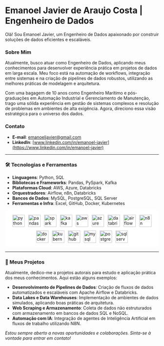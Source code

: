 # Emanoel Javier de Araujo Costa | Engenheiro de Dados

Olá! Sou Emanoel Javier, um Engenheiro de Dados apaixonado por construir soluções de dados eficientes e escaláveis.

### Sobre Mim

Atualmente, busco atuar como Engenheiro de Dados, aplicando meus conhecimentos para desenvolver experiência prática em projetos de dados em larga escala. Meu foco está na automação de workflows, integração entre sistemas e na criação de pipelines de dados robustos, utilizando as melhores práticas de modelagem e arquitetura.

Com uma bagagem de 10 anos como Engenheiro Marítimo e pós-graduações em Automação Industrial e Gerenciamento de Manutenção, trago uma sólida experiência em gestão de sistemas complexos e resolução de problemas em ambientes de alta exigência. Agora, direciono essa visão estratégica para o universo dos dados.

### Contato

* **E-mail**: [emanoeljavier@gmail.com](mailto:emanoeljavier@gmail.com)
* **LinkedIn**: [www.linkedin.com/in/emanoel-javier](https://www.linkedin.com/in/emanoel-javier)

---

### 🛠️ Tecnologias e Ferramentas

* **Linguagens**: Python, SQL 
* **Bibliotecas e Frameworks**: Pandas, PySpark, Kafka 
* **Plataformas Cloud**: AWS, Azure, Databricks  
* **Orquestradores**: Airflow, n8n, Databricks 
* **Bancos de Dados**: MySQL, PostgreSQL, SQL Server 
* **Ferramentas e Infra**: Excel, GitHub, Docker, Kubernetes 

<div style="display: flex; justify-content: center; flex-wrap: wrap; gap: 12px; background-color:#FFFFFF; padding: 15px; border-radius: 10px;"><a href="https://www.python.org" target="_blank" rel="noreferrer"><img src="https://cdn.jsdelivr.net/gh/devicons/devicon/icons/python/python-original.svg" alt="python" width="40" height="40"/></a><a href="https://pandas.pydata.org/" target="_blank" rel="noreferrer"><img src="https://cdn.jsdelivr.net/gh/devicons/devicon/icons/pandas/pandas-original.svg" alt="pandas" width="40" height="40"/></a><a href="https://spark.apache.org/" target="_blank" rel="noreferrer"><img src="https://cdn.jsdelivr.net/gh/devicons/devicon/icons/apachespark/apachespark-original-wordmark.svg" alt="spark" width="40" height="40"/></a><a href="https://kafka.apache.org/" target="_blank" rel="noreferrer"><img src="https://cdn.jsdelivr.net/gh/devicons/devicon/icons/apachekafka/apachekafka-original-wordmark.svg" alt="kafka" width="40" height="40"/></a><a href="https://aws.amazon.com" target="_blank" rel="noreferrer"><img src="https://cdn.jsdelivr.net/gh/devicons/devicon/icons/amazonwebservices/amazonwebservices-original-wordmark.svg" alt="aws" width="40" height="40"/></a><a href="https://azure.microsoft.com/" target="_blank" rel="noreferrer"><img src="https://cdn.jsdelivr.net/gh/devicons/devicon/icons/azure/azure-original.svg" alt="azure" width="40" height="40"/></a><a href="https://databricks.com/" target="_blank" rel="noreferrer"><img src="https://cdn.simpleicons.org/databricks/E25A16" alt="databricks" width="40" height="40"/></a><a href="https://airflow.apache.org/" target="_blank" rel="noreferrer"><img src="https://cdn.jsdelivr.net/gh/devicons/devicon/icons/apacheairflow/apacheairflow-original.svg" alt="airflow" width="40" height="40"/></a><a href="https://n8n.io/" target="_blank" rel="noreferrer"><img src="https://cdn.simpleicons.org/n8n/1A82E5" alt="n8n" width="40" height="40"/></a><a href="https://www.docker.com/" target="_blank" rel="noreferrer"><img src="https://cdn.jsdelivr.net/gh/devicons/devicon/icons/docker/docker-original-wordmark.svg" alt="docker" width="40" height="40"/></a><a href="https://kubernetes.io" target="_blank" rel="noreferrer"><img src="https://cdn.jsdelivr.net/gh/devicons/devicon/icons/kubernetes/kubernetes-plain-wordmark.svg" alt="kubernetes" width="40" height="40"/></a><a href="https://github.com/" target="_blank" rel="noreferrer"><img src="https://cdn.jsdelivr.net/gh/devicons/devicon/icons/github/github-original-wordmark.svg" alt="github" width="40" height="40"/></a><a href="https://www.mysql.com/" target="_blank" rel="noreferrer"><img src="https://cdn.jsdelivr.net/gh/devicons/devicon/icons/mysql/mysql-original-wordmark.svg" alt="mysql" width="40" height="40"/></a><a href="https://www.postgresql.org" target="_blank" rel="noreferrer"><img src="https://cdn.jsdelivr.net/gh/devicons/devicon/icons/postgresql/postgresql-original-wordmark.svg" alt="postgresql" width="40" height="40"/></a><a href="https://www.microsoft.com/en-us/sql-server" target="_blank" rel="noreferrer"><img src="https://cdn.jsdelivr.net/gh/devicons/devicon/icons/microsoftsqlserver/microsoftsqlserver-plain-wordmark.svg" alt="sqlserver" width="40" height="40"/></a></div>
  
---

### 🚀 Meus Projetos

Atualmente, dedico-me a projetos autorais para estudo e aplicação prática dos meus conhecimentos. Aqui estão alguns exemplos:

* **Desenvolvimento de Pipelines de Dados**: Criação de fluxos de dados automatizados e escaláveis com Apache Airflow e Databricks.
* **Data Lakes e Data Warehouses**: Implementação de ambientes de dados simulados, aplicando boas práticas de arquitetura. 
* **Web Scraping e Armazenamento**: Coleta de dados não estruturados com armazenamento em bancos de dados SQL e NoSQL.
* **Automação com IA**: Integração de agentes de Inteligência Artificial em fluxos de trabalho utilizando N8N.

*Estou sempre aberto a novas oportunidades e colaborações. Sinta-se à vontade para entrar em contato!*
